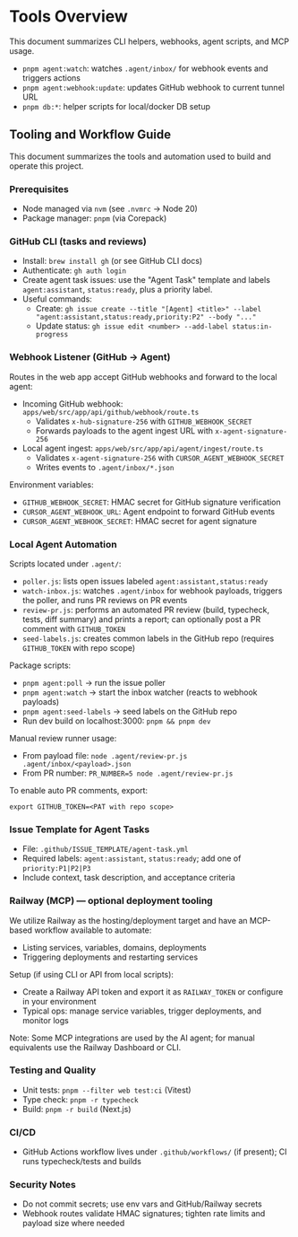 # Tools Overview

This document summarizes CLI helpers, webhooks, agent scripts, and MCP usage.

- `pnpm agent:watch`: watches `.agent/inbox/` for webhook events and triggers actions
- `pnpm agent:webhook:update`: updates GitHub webhook to current tunnel URL
- `pnpm db:*`: helper scripts for local/docker DB setup

## Tooling and Workflow Guide

This document summarizes the tools and automation used to build and operate this project.

### Prerequisites
- Node managed via `nvm` (see `.nvmrc` → Node 20)
- Package manager: `pnpm` (via Corepack)

### GitHub CLI (tasks and reviews)
- Install: `brew install gh` (or see GitHub CLI docs)
- Authenticate: `gh auth login`
- Create agent task issues: use the "Agent Task" template and labels `agent:assistant`, `status:ready`, plus a priority label.
- Useful commands:
  - Create: `gh issue create --title "[Agent] <title>" --label "agent:assistant,status:ready,priority:P2" --body "..."`
  - Update status: `gh issue edit <number> --add-label status:in-progress`

### Webhook Listener (GitHub → Agent)
Routes in the web app accept GitHub webhooks and forward to the local agent:
- Incoming GitHub webhook: `apps/web/src/app/api/github/webhook/route.ts`
  - Validates `x-hub-signature-256` with `GITHUB_WEBHOOK_SECRET`
  - Forwards payloads to the agent ingest URL with `x-agent-signature-256`
- Local agent ingest: `apps/web/src/app/api/agent/ingest/route.ts`
  - Validates `x-agent-signature-256` with `CURSOR_AGENT_WEBHOOK_SECRET`
  - Writes events to `.agent/inbox/*.json`

Environment variables:
- `GITHUB_WEBHOOK_SECRET`: HMAC secret for GitHub signature verification
- `CURSOR_AGENT_WEBHOOK_URL`: Agent endpoint to forward GitHub events
- `CURSOR_AGENT_WEBHOOK_SECRET`: HMAC secret for agent signature

### Local Agent Automation
Scripts located under `.agent/`:
- `poller.js`: lists open issues labeled `agent:assistant,status:ready`
- `watch-inbox.js`: watches `.agent/inbox` for webhook payloads, triggers the poller, and runs PR reviews on PR events
- `review-pr.js`: performs an automated PR review (build, typecheck, tests, diff summary) and prints a report; can optionally post a PR comment with `GITHUB_TOKEN`
- `seed-labels.js`: creates common labels in the GitHub repo (requires `GITHUB_TOKEN` with repo scope)

Package scripts:
- `pnpm agent:poll` → run the issue poller
- `pnpm agent:watch` → start the inbox watcher (reacts to webhook payloads)
- `pnpm agent:seed-labels` → seed labels on the GitHub repo
- Run dev build on localhost:3000: `pnpm && pnpm dev`

Manual review runner usage:
- From payload file: `node .agent/review-pr.js .agent/inbox/<payload>.json`
- From PR number: `PR_NUMBER=5 node .agent/review-pr.js`

To enable auto PR comments, export:
```
export GITHUB_TOKEN=<PAT with repo scope>
```

### Issue Template for Agent Tasks
- File: `.github/ISSUE_TEMPLATE/agent-task.yml`
- Required labels: `agent:assistant`, `status:ready`; add one of `priority:P1|P2|P3`
- Include context, task description, and acceptance criteria

### Railway (MCP) — optional deployment tooling
We utilize Railway as the hosting/deployment target and have an MCP-based workflow available to automate:
- Listing services, variables, domains, deployments
- Triggering deployments and restarting services

Setup (if using CLI or API from local scripts):
- Create a Railway API token and export it as `RAILWAY_TOKEN` or configure in your environment
- Typical ops: manage service variables, trigger deployments, and monitor logs

Note: Some MCP integrations are used by the AI agent; for manual equivalents use the Railway Dashboard or CLI.

### Testing and Quality
- Unit tests: `pnpm --filter web test:ci` (Vitest)
- Type check: `pnpm -r typecheck`
- Build: `pnpm -r build` (Next.js)

### CI/CD
- GitHub Actions workflow lives under `.github/workflows/` (if present); CI runs typecheck/tests and builds

### Security Notes
- Do not commit secrets; use env vars and GitHub/Railway secrets
- Webhook routes validate HMAC signatures; tighten rate limits and payload size where needed


